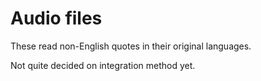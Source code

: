 # Audio files

These read non-English quotes in their original languages.

Not quite decided on integration method yet.
